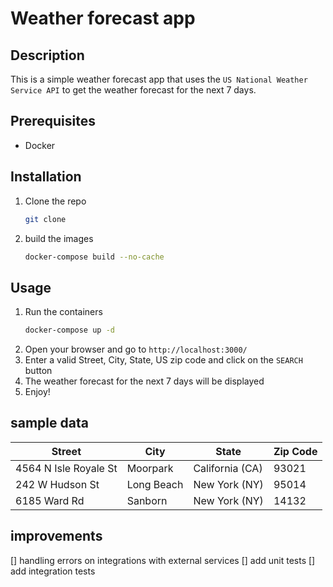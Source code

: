 # Weather forecast app

## Description

This is a simple weather forecast app that uses the `US National Weather Service API` to get the weather forecast for the next 7 days.

## Prerequisites

- Docker 

## Installation

1. Clone the repo
   ```sh
   git clone
    ```
2. build the images
    ```sh
    docker-compose build --no-cache
    ```

## Usage
1. Run the containers
    ```sh
    docker-compose up -d
    ```
2. Open your browser and go to `http://localhost:3000/`
3. Enter a valid Street, City, State, US zip code and click on the `SEARCH` button
4. The weather forecast for the next 7 days will be displayed
5. Enjoy!

## sample data
| Street | City | State | Zip Code |
| ------ | ---- | ----- | -------- |
| 4564 N Isle Royale St | Moorpark | California (CA) | 93021 |
| 242 W Hudson St | Long Beach | New York (NY) | 95014 |
| 6185 Ward Rd | Sanborn | New York (NY) | 14132 |

## improvements

[] handling errors on integrations with external services
[] add unit tests
[] add integration tests
